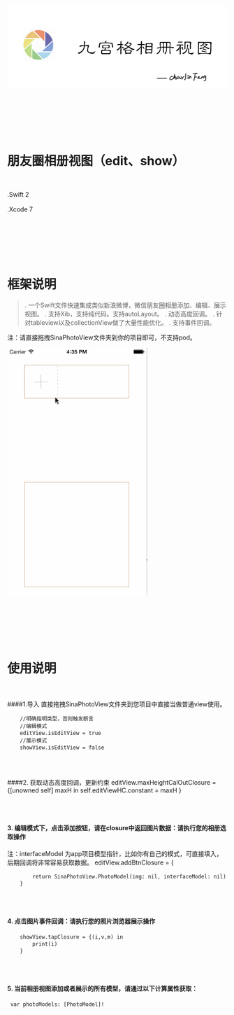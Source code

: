 
![image](https://github.com/CharlinFeng/Resource/blob/master/SinaPhotoView/logo.png)<br />

<br/><br/><br/>
朋友圈相册视图（edit、show）
===============
<br/>

.Swift 2<br/><br/>
.Xcode 7


<br/><br/><br/> 
框架说明
===============

>. 一个Swift文件快速集成类似新浪微博，微信朋友圈相册添加、编辑、展示视图。
>. 支持Xib，支持纯代码。支持autoLayout。
>. 动态高度回调。
>. 针对tableview以及collectionView做了大量性能优化。
>. 支持事件回调。


注：请直接拖拽SinaPhotoView文件夹到你的项目即可，不支持pod。

![image](https://github.com/CharlinFeng/Resource/blob/master/SinaPhotoView/1.gif)<br />


<br/><br/><br/> 
使用说明
===============
<br/><br/>
####1.导入
直接拖拽SinaPhotoView文件夹到您项目中直接当做普通view使用。

        //明确指明类型，否则触发断言
        //编辑模式
        editView.isEditView = true
        //展示模式
        showView.isEditView = false
        
        
<br/><br/>

####2. 获取动态高度回调，更新约束
        editView.maxHeightCalOutClosure = {[unowned self] maxH  in
            self.editViewHC.constant = maxH
        }
        

<br/><br/>
#### 3. 编辑模式下，点击添加按钮，请在closure中返回图片数据：请执行您的相册选取操作
注：interfaceModel 为app项目模型指针，比如你有自己的模式，可直接填入，后期回调将非常容易获取数据。
        editView.addBtnClosure = {
           
            return SinaPhotoView.PhotoModel(img: nil, interfaceModel: nil)
        }
        

<br/><br/>
#### 4. 点击图片事件回调：请执行您的照片浏览器展示操作
        showView.tapClosure = {(i,v,m) in
            print(i)
        }
        
  
<br/><br/>
#### 5. 当前相册视图添加或者展示的所有模型，请通过以下计算属性获取：

     var photoModels: [PhotoModel]!
     

